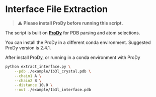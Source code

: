 # Interface File Extraction


> ⚠️ **Please install ProDy before running this script.**

The script is built on **[ProDy](http://prody.csb.pitt.edu/)** for PDB parsing and atom selections.

You can install the ProDy in a different conda environment. Suggested ProDy version is 2.4.1.

After install ProDy, or running in a conda environment with ProDy

```bash
python extract_interface.py \
    --pdb ./example/1b3l_crystal.pdb \
    --chain1 A \
    --chain2 B \
    --distance 10.0 \
    --out ./example/1b3l_interface.pdb
